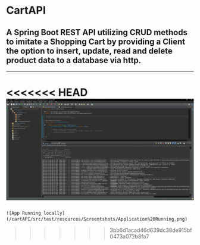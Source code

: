 # CartAPI
## A Spring Boot REST API utilizing CRUD methods to imitate a Shopping Cart by providing a Client the option to insert, update, read and delete product data to a database via http.
<hr/>

<<<<<<< HEAD
	![App Running locally](/Screenshots/Application%20Running.png)
=======
	![App Running locally](/cartAPI/src/test/resources/Screentshots/Application%20Running.png)
>>>>>>> 3bb6d1acad46d639dc38de915bf0473a072b8fa7
